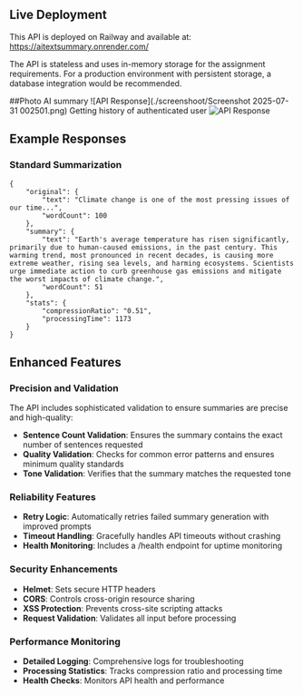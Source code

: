 ## Live Deployment

This API is deployed on Railway and available at:
https://aitextsummary.onrender.com/

The API is stateless and uses in-memory storage for the assignment requirements.
For a production environment with persistent storage, a database integration 
would be recommended.

##Photo
AI summary 
![API Response](./screenshoot/Screenshot 2025-07-31 002501.png)
Getting history of authenticated user
![API Response](.)
## Example Responses

### Standard Summarization
```
{
    "original": {
        "text": "Climate change is one of the most pressing issues of our time...",
        "wordCount": 100
    },
    "summary": {
        "text": "Earth's average temperature has risen significantly, primarily due to human-caused emissions, in the past century. This warming trend, most pronounced in recent decades, is causing more extreme weather, rising sea levels, and harming ecosystems. Scientists urge immediate action to curb greenhouse gas emissions and mitigate the worst impacts of climate change.",
        "wordCount": 51
    },
    "stats": {
        "compressionRatio": "0.51",
        "processingTime": 1173
    }
}
```
## Enhanced Features

### Precision and Validation

The API includes sophisticated validation to ensure summaries are precise and high-quality:

- **Sentence Count Validation**: Ensures the summary contains the exact number of sentences requested
- **Quality Validation**: Checks for common error patterns and ensures minimum quality standards
- **Tone Validation**: Verifies that the summary matches the requested tone

### Reliability Features

- **Retry Logic**: Automatically retries failed summary generation with improved prompts
- **Timeout Handling**: Gracefully handles API timeouts without crashing
- **Health Monitoring**: Includes a /health endpoint for uptime monitoring

### Security Enhancements

- **Helmet**: Sets secure HTTP headers
- **CORS**: Controls cross-origin resource sharing
- **XSS Protection**: Prevents cross-site scripting attacks
- **Request Validation**: Validates all input before processing

### Performance Monitoring

- **Detailed Logging**: Comprehensive logs for troubleshooting
- **Processing Statistics**: Tracks compression ratio and processing time
- **Health Checks**: Monitors API health and performance
